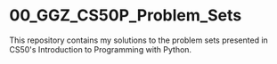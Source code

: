 # 00_GGZ_CS50P_Problem_Sets
This repository contains my solutions to the problem sets presented in CS50's Introduction to Programming with Python.
